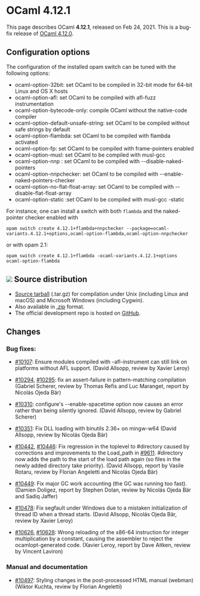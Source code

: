 <!-- ((! set title OCaml 4.12.1 !)) -->

# OCaml 4.12.1

This page describes OCaml **4.12.1**, released on Feb 24, 2021.
This is a bug-fix release of [OCaml 4.12.0](4.12.0.html).



Configuration options
---------------------

The configuration of the installed opam switch can be tuned with the
following options:

- ocaml-option-32bit: set OCaml to be compiled in 32-bit mode for 64-bit Linux and OS X hosts
- ocaml-option-afl: set OCaml to be compiled with afl-fuzz instrumentation
- ocaml-option-bytecode-only: compile OCaml without the native-code compiler
- ocaml-option-default-unsafe-string: set OCaml to be compiled without safe strings by default
- ocaml-option-flambda: set OCaml to be compiled with flambda activated
- ocaml-option-fp: set OCaml to be compiled with frame-pointers enabled
- ocaml-option-musl: set OCaml to be compiled with musl-gcc
- ocaml-option-nnp : set OCaml to be compiled with --disable-naked-pointers
- ocaml-option-nnpchecker: set OCaml to be compiled with --enable-naked-pointers-checker
- ocaml-option-no-flat-float-array: set OCaml to be compiled with --disable-flat-float-array
- ocaml-option-static :set OCaml to be compiled with musl-gcc -static

For instance, one can install a switch with both `flambda` and the naked-pointer checker enabled with

```
opam switch create 4.12.1+flambda+nnpchecker --package=ocaml-variants.4.12.1+options,ocaml-option-flambda,ocaml-option-nnpchecker
```

or with opam 2.1:

```
opam switch create 4.12.1+flambda -ocaml-variants.4.12.1+options ocaml-option-flambda
```


![](../img/source.gif "") Source distribution
---------------------------------------------

- [Source
  tarball](https://github.com/ocaml/ocaml/archive/4.12.1.tar.gz)
  (.tar.gz) for compilation under Unix (including Linux and macOS)
  and Microsoft Windows (including Cygwin).
- Also available in
  [.zip](https://github.com/ocaml/ocaml/archive/4.12.1.zip)
  format.
- The official development repo is hosted on
  [GitHub](https://github.com/ocaml/ocaml).

Changes
-------


### Bug fixes:

- [#10107](https://github.com/ocaml/ocaml/issues/10107): Ensure modules compiled with -afl-instrument can still link on
  platforms without AFL support.
  (David Allsopp, review by Xavier Leroy)

- [#10294](https://github.com/ocaml/ocaml/issues/10294), [#10295](https://github.com/ocaml/ocaml/issues/10295): fix an assert-failure in pattern-matching compilation
  (Gabriel Scherer, review by Thomas Refis and Luc Maranget,
   report by Nicolás Ojeda Bär)

- [#10310](https://github.com/ocaml/ocaml/issues/10310): configure's --enable-spacetime option now causes an error rather than
  being silently ignored.
  (David Allsopp, review by Gabriel Scherer)

- [#10351](https://github.com/ocaml/ocaml/issues/10351): Fix DLL loading with binutils 2.36+ on mingw-w64
  (David Allsopp, review by Nicolás Ojeda Bär)

- [#10442](https://github.com/ocaml/ocaml/issues/10442), [#10446](https://github.com/ocaml/ocaml/issues/10446): Fix regression in the toplevel to #directory caused by
  corrections and improvements to the Load_path in [#9611](https://github.com/ocaml/ocaml/issues/9611). #directory now
  adds the path to the start of the load path again (so files in the newly
  added directory take priority).
  (David Allsopp, report by Vasile Rotaru, review by Florian Angeletti
   and Nicolás Ojeda Bär)

- [#10449](https://github.com/ocaml/ocaml/issues/10449): Fix major GC work accounting (the GC was running too fast).
  (Damien Doligez, report by Stephen Dolan, review by Nicolás Ojeda Bär
   and Sadiq Jaffer)

- [#10478](https://github.com/ocaml/ocaml/issues/10478): Fix segfault under Windows due to a mistaken initialization of thread
  ID when a thread starts.
  (David Allsopp, Nicolás Ojeda Bär, review by Xavier Leroy)

- [#10626](https://github.com/ocaml/ocaml/issues/10626), [#10628](https://github.com/ocaml/ocaml/issues/10628): Wrong reloading of the x86-64 instruction for
  integer multiplication by a constant, causing the assembler to
  reject the ocamlopt-generated code.
  (Xavier Leroy, report by Dave Aitken, review by Vincent Laviron)

### Manual and documentation

- [#10497](https://github.com/ocaml/ocaml/issues/10497): Styling changes in the post-processed HTML manual (webman)
  (Wiktor Kuchta, review by Florian Angeletti)
